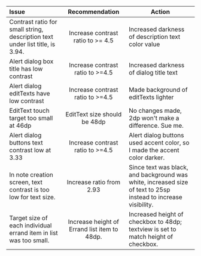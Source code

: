 |Issue             | Recommendation  | Action |
|:-----------------|:---------------:|-------|
| Contrast ratio for small string, description text under list title, is 3.94. | Increase contrast ratio to >= 4.5 |Increased darkness of description text color value|
|Alert dialog box title has low contrast| Increase contrast ratio to >=4.5| Increased darkness of dialog title text|
|Alert dialog editTexts have low contrast |Increase contrast ratio to >=4.5| Made background of editTexts lighter|
|EditText touch target too small at 46dp |EditText size should be 48dp | No changes made, 2dp won't make a difference. Sue me.|
|Alert dialog buttons text contrast low at 3.33| Increase contrast ratio to >=4.5| Alert dialog buttons used accent color, so I made the accent color darker.|
|In note creation screen, text contrast is too low for text size.| Increase ratio from 2.93| Since text was black, and background was white, increased size of text to 25sp instead to increase visibility.|
|Target size of each individual errand item in list was too small.|Increase height of Errand list item to 48dp.| Increased height of checkbox to 48dp; textview is set to match height of checkbox.|
